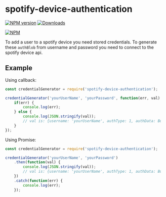 # spotify-device-authentication

[![NPM version](https://img.shields.io/npm/v/spotify-device-authentication.svg)](https://www.npmjs.com/package/spotify-device-authentication)
[![Downloads](https://img.shields.io/npm/dm/spotify-device-authentication.svg)](https://www.npmjs.com/package/spotify-device-authentication)

[![NPM](https://nodei.co/npm/spotify-device-authentication.png?downloads=true)](https://nodei.co/npm/spotify-device-authentication/)

To add a user to a spotify device you need stored credentials. To generate these `authBlob` from username and password you need to connect to the spotify device api.

## Example
Using callback:
```javascript
const credentialGenerator = require('spotify-device-authentication');

credentialGenerator('yourUserName', 'yourPassword', function(err, val) {
	if(err) {
		console.log(err);
	} else {
		console.log(JSON.stringify(val));
		// val is: {username: 'yourUserName', authType: 1, authData: Buffer}
	}
});
```

Using Promise:
```javascript
const credentialGenerator = require('spotify-device-authentication');

credentialGenerator('yourUserName', 'yourPassword')
	.then(function(val) {
		console.log(JSON.stringify(val));
		// val is: {username: 'yourUserName', authType: 1, authData: Buffer}
	})
	.catch(function(err) {
		console.log(err);
	});
```